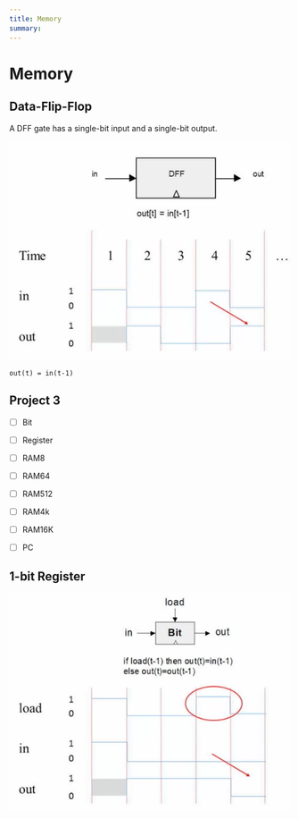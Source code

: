 ```yaml
---
title: Memory
summary:
---
```


Memory
===

Data-Flip-Flop
---

A DFF gate has a single-bit input and a single-bit output.

![Image](assets/dff-working.png)

```
out(t) = in(t-1)
```

Project 3
---

- [ ] Bit
- [ ] Register
- [ ] RAM8
- [ ] RAM64
- [ ] RAM512
- [ ] RAM4k
- [ ] RAM16K
- [ ] PC


1-bit Register
---

![Image](assets/1-bit-register-working.png)
